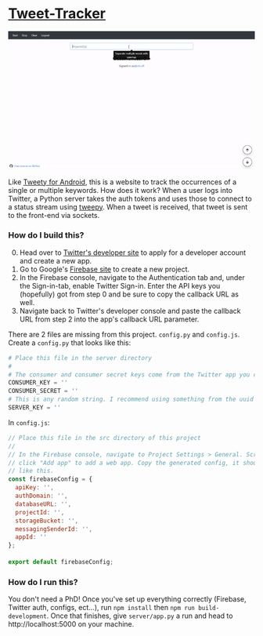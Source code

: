 # [Tweet-Tracker](https://tweeter-tracker.herokuapp.com/)

<p align="center">
  <img src="https://github.com/ctcuff/Tweet-Tracker/blob/master/example.gif">
</p>

Like [Tweety for Android](https://github.com/ctcuff/Tweety-Android), this is a website to track the occurrences of a single or multiple keywords. How does it work? When a user logs into Twitter, a Python server takes the auth tokens and uses those to connect to a status stream using [tweepy](https://github.com/tweepy/tweepy). When a tweet is received, that tweet is sent to the front-end via sockets.

### How do I build this?
0. Head over to [Twitter's developer site](https://developer.twitter.com/) to apply for a developer account and create a new app.
1. Go to Google's [Firebase site](https://firebase.google.com/) to create a new project.
2. In the Firebase console, navigate to the Authentication tab and, under the Sign-in-tab, enable Twitter Sign-in. Enter the API keys you (hopefully) got from step 0 and be sure to copy the callback URL as well.
3. Navigate back to Twitter's developer console and paste the callback URL from step 2 into the app's callback URL parameter.

There are 2 files are missing from this project. `config.py` and `config.js`. Create a `config.py` that looks like this:
```python
# Place this file in the server directory
#
# The consumer and consumer secret keys come from the Twitter app you created
CONSUMER_KEY = ''
CONSUMER_SECRET = ''
# This is any random string. I recommend using something from the uuid library
SERVER_KEY = ''
```
In `config.js`:
```javascript
// Place this file in the src directory of this project
//
// In the Firebase console, navigate to Project Settings > General. Scroll down and
// click "Add app" to add a web app. Copy the generated config, it should look
// like this.
const firebaseConfig = {
  apiKey: '',
  authDomain: '',
  databaseURL: '',
  projectId: '',
  storageBucket: '',
  messagingSenderId: '',
  appId: ''
};

export default firebaseConfig;
```
### How do I run this?
You don't need a PhD! Once you've set up everything correctly (Firebase, Twitter auth, configs, ect...), run `npm install` then `npm run build-development`. Once that finishes, give `server/app.py` a run and head to http://localhost:5000 on your machine.
